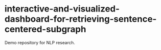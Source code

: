# interactive-and-visualized-dashboard-for-retrieving-sentence-centered-subgraph
Demo repository for NLP research. 
